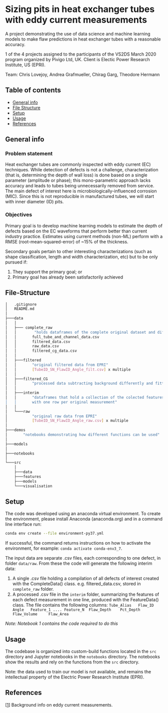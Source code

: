 # Sizing pits in heat exchanger tubes with eddy current measurements
A project demonstrating the use of data science and machine learning models to make flaw predictions in heat exchanger tubes with a reasonable accuracy.

1 of the 4 projects assigned to the participants of the VS2DS March 2020 program organized by Pivigo Ltd, UK. Client is Electic Power Research Institute, US (EPRI).

Team: Chris Lovejoy, Andrea Grafmueller, Chirag Garg, Theodore Hermann

## Table of contents
* [General info](#general-info)
* [File Structure](#file-structure)
* [Setup](#setup)
* [Usage](#usage)
* [References](#references)
## General info
### Problem statement

Heat exchanger tubes are commonly inspected with eddy current (EC) techniques. While detection of defects is not a challenge, characterization (that is, determining the depth of wall loss) is done based on a single parameter (amplitude or phase); this mono-parametric approach lacks accuracy and leads to tubes being unnecessarily removed from service. The main defect of interest here is microbiologically-influenced corrosion (MIC). Since this is not reproducible in manufactured tubes, we will start with inner diameter (ID) pits.

### Objectives

Primary goal is to develop machine learning models to estimate the depth of defects based on the EC waveforms that perform better than current industry practice. Estimates using current methods (non-ML) perform with a RMSE (root-mean-squared-error) of ~15% of the thickness.

Secondary goals pertain to other interesting characterizations (such as shape classification, length and width characterization, etc) but to be only pursued if:
1) They support the primary goal; or
2) Primary goal has already been satisfactorily achieved

## File-Structure
```bash
│   .gitignore
│   README.md
│
├───data
│   │
│   ├─── complete_raw     
│   │        "holds dataframes of the complete original dataset and different subsets"
│   │       full_tube_and_channel_data.csv
│   │       filtered_data.csv
│   │       raw_data.csv
│   │       filtered_cg_data.csv
│   │
│   ├───filtered
│   │       "original filtered data from EPRI"
│   │       [TubeID_SN_FlawID_Angle_filt.csv] x multiple  
│   │       
│   ├───filtered_CG
│   │       "processed data subtracting background differently and fitting peaks"
│   │
│   ├───interim
│   │       "dataframes that hold a collection of the colected features
│   │       with one row per original measurement"
│   │
│   └───raw
│           "original raw data from EPRI"
│           [TubeID_SN_FlawID_Angle_raw.csv] x multiple
│
├───demos
│       "notebooks demonstrating how different functions can be used"
│
├───models
│
├───notebooks
│
└───src
    │
    ├───data
    ├───features
    ├───models
    └───visualisation
```

## Setup

The code was developed using an anaconda virtual environment. To create the environment, please install Anaconda (anaconda.org) and in a command line interface run:

```sh
conda env create --file environment-py37.yml
```
If successful, the command returns instructions on how to activate the environment, for example: `conda activate conda-env3_7`.

The input data are separate .csv files, each corresponding to one defect, in folder `data/raw`. From these the code will generate the following interim data:
1. A single .csv file holding a compilation of all defects of interest created with the CompleteData() class. e.g. filtered_data.csv, stored in `complete_raw` folder.
2. A processed .csv file in the `interim` folder, summarizing the features of each defect measurement in one line, produced with the FeatureData() class. The file contains the following columns: `Tube_Alias 	 Flaw_ID 	Angle 	Feature_1 .... Feature_N  Flaw_Depth 	Pct_Depth 	Flaw_Volume 	Flaw_Area`

*Note: Notebook 1 contains the code required to do this*


## Usage
The codebase is organized into custom-build functions located in the `src` directory and Jupyter notebooks in the `notebooks` directory. The notebooks show the results and rely on the functions from the `src` directory.

Note: the data used to train our model is not available, and remains the intellectual property of the Electric Power Research Institute (EPRI).


## References
[[1](https://www.nde-ed.org/EducationResources/CommunityCollege/EddyCurrents/cc_ec_index.htm)] Background info on eddy current measurements.
